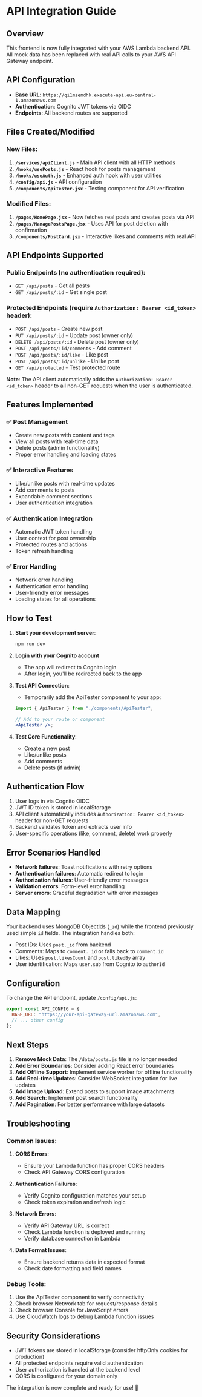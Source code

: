 # API Integration Guide

## Overview

This frontend is now fully integrated with your AWS Lambda backend API. All mock data has been replaced with real API calls to your AWS API Gateway endpoint.

## API Configuration

- **Base URL**: `https://qi1mzemdhk.execute-api.eu-central-1.amazonaws.com`
- **Authentication**: Cognito JWT tokens via OIDC
- **Endpoints**: All backend routes are supported

## Files Created/Modified

### New Files:

1. **`/services/apiClient.js`** - Main API client with all HTTP methods
2. **`/hooks/usePosts.js`** - React hook for posts management
3. **`/hooks/useAuth.js`** - Enhanced auth hook with user utilities
4. **`/config/api.js`** - API configuration
5. **`/components/ApiTester.jsx`** - Testing component for API verification

### Modified Files:

1. **`/pages/HomePage.jsx`** - Now fetches real posts and creates posts via API
2. **`/pages/ManagePostsPage.jsx`** - Uses API for post deletion with confirmation
3. **`/components/PostCard.jsx`** - Interactive likes and comments with real API

## API Endpoints Supported

### Public Endpoints (no authentication required):

- `GET /api/posts` - Get all posts
- `GET /api/posts/:id` - Get single post

### Protected Endpoints (require `Authorization: Bearer <id_token>` header):

- `POST /api/posts` - Create new post
- `PUT /api/posts/:id` - Update post (owner only)
- `DELETE /api/posts/:id` - Delete post (owner only)
- `POST /api/posts/:id/comments` - Add comment
- `POST /api/posts/:id/like` - Like post
- `POST /api/posts/:id/unlike` - Unlike post
- `GET /api/protected` - Test protected route

**Note**: The API client automatically adds the `Authorization: Bearer <id_token>` header to all non-GET requests when the user is authenticated.

## Features Implemented

### ✅ Post Management

- Create new posts with content and tags
- View all posts with real-time data
- Delete posts (admin functionality)
- Proper error handling and loading states

### ✅ Interactive Features

- Like/unlike posts with real-time updates
- Add comments to posts
- Expandable comment sections
- User authentication integration

### ✅ Authentication Integration

- Automatic JWT token handling
- User context for post ownership
- Protected routes and actions
- Token refresh handling

### ✅ Error Handling

- Network error handling
- Authentication error handling
- User-friendly error messages
- Loading states for all operations

## How to Test

1. **Start your development server**:

   ```bash
   npm run dev
   ```

2. **Login with your Cognito account**
   - The app will redirect to Cognito login
   - After login, you'll be redirected back to the app

3. **Test API Connection**:
   - Temporarily add the ApiTester component to your app:

   ```jsx
   import { ApiTester } from "./components/ApiTester";

   // Add to your route or component
   <ApiTester />;
   ```

4. **Test Core Functionality**:
   - Create a new post
   - Like/unlike posts
   - Add comments
   - Delete posts (if admin)

## Authentication Flow

1. User logs in via Cognito OIDC
2. JWT ID token is stored in localStorage
3. API client automatically includes `Authorization: Bearer <id_token>` header for non-GET requests
4. Backend validates token and extracts user info
5. User-specific operations (like, comment, delete) work properly

## Error Scenarios Handled

- **Network failures**: Toast notifications with retry options
- **Authentication failures**: Automatic redirect to login
- **Authorization failures**: User-friendly error messages
- **Validation errors**: Form-level error handling
- **Server errors**: Graceful degradation with error messages

## Data Mapping

Your backend uses MongoDB ObjectIds (`_id`) while the frontend previously used simple `id` fields. The integration handles both:

- Post IDs: Uses `post._id` from backend
- Comments: Maps to `comment._id` or falls back to `comment.id`
- Likes: Uses `post.likesCount` and `post.likedBy` array
- User identification: Maps `user.sub` from Cognito to `authorId`

## Configuration

To change the API endpoint, update `/config/api.js`:

```javascript
export const API_CONFIG = {
  BASE_URL: "https://your-api-gateway-url.amazonaws.com",
  // ... other config
};
```

## Next Steps

1. **Remove Mock Data**: The `/data/posts.js` file is no longer needed
2. **Add Error Boundaries**: Consider adding React error boundaries
3. **Add Offline Support**: Implement service worker for offline functionality
4. **Add Real-time Updates**: Consider WebSocket integration for live updates
5. **Add Image Upload**: Extend posts to support image attachments
6. **Add Search**: Implement post search functionality
7. **Add Pagination**: For better performance with large datasets

## Troubleshooting

### Common Issues:

1. **CORS Errors**:
   - Ensure your Lambda function has proper CORS headers
   - Check API Gateway CORS configuration

2. **Authentication Failures**:
   - Verify Cognito configuration matches your setup
   - Check token expiration and refresh logic

3. **Network Errors**:
   - Verify API Gateway URL is correct
   - Check Lambda function is deployed and running
   - Verify database connection in Lambda

4. **Data Format Issues**:
   - Ensure backend returns data in expected format
   - Check date formatting and field names

### Debug Tools:

1. Use the ApiTester component to verify connectivity
2. Check browser Network tab for request/response details
3. Check browser Console for JavaScript errors
4. Use CloudWatch logs to debug Lambda function issues

## Security Considerations

- JWT tokens are stored in localStorage (consider httpOnly cookies for production)
- All protected endpoints require valid authentication
- User authorization is handled at the backend level
- CORS is configured for your domain only

The integration is now complete and ready for use! 🚀

